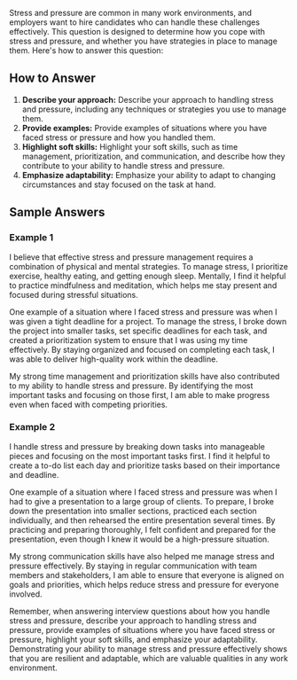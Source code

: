 
Stress and pressure are common in many work environments, and employers want to hire candidates who can handle these challenges effectively. This question is designed to determine how you cope with stress and pressure, and whether you have strategies in place to manage them. Here's how to answer this question:

How to Answer
-------------

1. **Describe your approach:** Describe your approach to handling stress and pressure, including any techniques or strategies you use to manage them.
2. **Provide examples:** Provide examples of situations where you have faced stress or pressure and how you handled them.
3. **Highlight soft skills:** Highlight your soft skills, such as time management, prioritization, and communication, and describe how they contribute to your ability to handle stress and pressure.
4. **Emphasize adaptability:** Emphasize your ability to adapt to changing circumstances and stay focused on the task at hand.

Sample Answers
--------------

### Example 1

I believe that effective stress and pressure management requires a combination of physical and mental strategies. To manage stress, I prioritize exercise, healthy eating, and getting enough sleep. Mentally, I find it helpful to practice mindfulness and meditation, which helps me stay present and focused during stressful situations.

One example of a situation where I faced stress and pressure was when I was given a tight deadline for a project. To manage the stress, I broke down the project into smaller tasks, set specific deadlines for each task, and created a prioritization system to ensure that I was using my time effectively. By staying organized and focused on completing each task, I was able to deliver high-quality work within the deadline.

My strong time management and prioritization skills have also contributed to my ability to handle stress and pressure. By identifying the most important tasks and focusing on those first, I am able to make progress even when faced with competing priorities.

### Example 2

I handle stress and pressure by breaking down tasks into manageable pieces and focusing on the most important tasks first. I find it helpful to create a to-do list each day and prioritize tasks based on their importance and deadline.

One example of a situation where I faced stress and pressure was when I had to give a presentation to a large group of clients. To prepare, I broke down the presentation into smaller sections, practiced each section individually, and then rehearsed the entire presentation several times. By practicing and preparing thoroughly, I felt confident and prepared for the presentation, even though I knew it would be a high-pressure situation.

My strong communication skills have also helped me manage stress and pressure effectively. By staying in regular communication with team members and stakeholders, I am able to ensure that everyone is aligned on goals and priorities, which helps reduce stress and pressure for everyone involved.

Remember, when answering interview questions about how you handle stress and pressure, describe your approach to handling stress and pressure, provide examples of situations where you have faced stress or pressure, highlight your soft skills, and emphasize your adaptability. Demonstrating your ability to manage stress and pressure effectively shows that you are resilient and adaptable, which are valuable qualities in any work environment.
